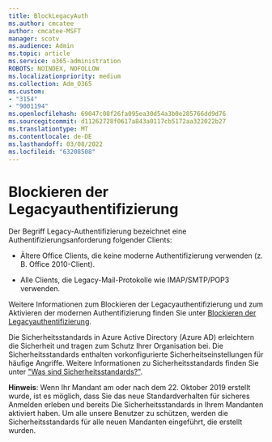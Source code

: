 ```yaml
---
title: BlockLegacyAuth
ms.author: cmcatee
author: cmcatee-MSFT
manager: scotv
ms.audience: Admin
ms.topic: article
ms.service: o365-administration
ROBOTS: NOINDEX, NOFOLLOW
ms.localizationpriority: medium
ms.collection: Adm_O365
ms.custom:
- "3154"
- "9001194"
ms.openlocfilehash: 69047c08f26fa095ea30d54a3b0e285766dd9d76
ms.sourcegitcommit: d11262728f0617a843a0117cb5172aa322022b27
ms.translationtype: MT
ms.contentlocale: de-DE
ms.lasthandoff: 03/08/2022
ms.locfileid: "63208508"
---
```

# <a name="blocking-legacy-authentication"></a>Blockieren der Legacyauthentifizierung

Der Begriff Legacy-Authentifizierung bezeichnet eine Authentifizierungsanforderung folgender Clients:

- Ältere Office Clients, die keine moderne Authentifizierung verwenden (z. B. Office 2010-Client).

- Alle Clients, die Legacy-Mail-Protokolle wie IMAP/SMTP/POP3 verwenden.

Weitere Informationen zum Blockieren der Legacyauthentifizierung und zum Aktivieren der modernen Authentifizierung finden Sie unter [Blockieren der Legacyauthentifizierung](https://docs.microsoft.com/azure/active-directory/conditional-access/concept-conditional-access-block-legacy-authentication).

Die Sicherheitsstandards in Azure Active Directory (Azure AD) erleichtern die Sicherheit und tragen zum Schutz Ihrer Organisation bei. Die Sicherheitsstandards enthalten vorkonfigurierte Sicherheitseinstellungen für häufige Angriffe.
Weitere Informationen zu Sicherheitsstandards finden Sie unter ["Was sind Sicherheitsstandards?"](https://docs.microsoft.com/azure/active-directory/fundamentals/concept-fundamentals-security-defaults). 

**Hinweis**: Wenn Ihr Mandant am oder nach dem 22. Oktober 2019 erstellt wurde, ist es möglich, dass Sie das neue Standardverhalten für sicheres Anmelden erleben und bereits Die Sicherheitsstandards in Ihrem Mandanten aktiviert haben.  Um alle unsere Benutzer zu schützen, werden die Sicherheitsstandards für alle neuen Mandanten eingeführt, die erstellt wurden.
